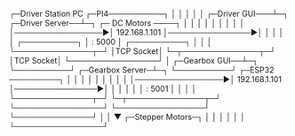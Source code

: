 ┌─Driver Station PC                    ┌─PI4──────────┐
│                │                     │              │
│ ┌─Driver GUI───┴─┐                 ┌─Driver Server──┴─┐                ┌─ DC Motors ────┐
│ │                │                 │                  │                │                │
│ │                │────────────────▶│ 192.168.1.101    │───────────────▶│                │
│ │                │  ┌──────────┐   │     : 5000       │ ┌──────────┐   │                │
│ └──────────────┬─┘  │TCP Socket│   └─┬──────────────┬─┘ │TCP Socket│   └────────────────┘
│ ┌─Gearbox GUI──┴─┐  └──────────┘   ┌─Gearbox Server─┴─┐ └──────────┘   ┌─ESP32 ─────────┐
│ │                │                 │                  │                │                │
│ │                │────────────────▶│ 192.168.1.101    │───────────────▶│                │
│ │                │                 │     : 5001       │                │                │
│ └──────────────┬─┘                 └─┬──────────────┬─┘                └────────────────┘
└────────────────┘                     └──────────────┘                           │
                                                                                  │
                                                                                  ▼
                                                                         ┌─Stepper Motors─┐
                                                                         │                │
                                                                         │                │
                                                                         │                │
                                                                         └────────────────┘